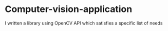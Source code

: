 # Computer-vision-application
I written a library using OpenCV API which satisfies a specific list of needs
